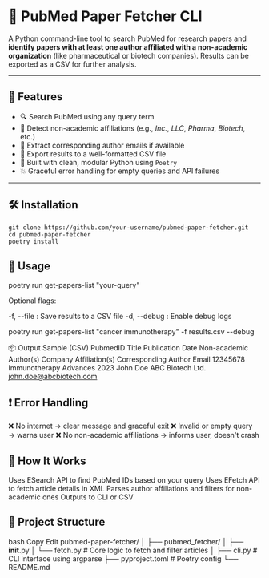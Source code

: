 # 🔬 PubMed Paper Fetcher CLI

A Python command-line tool to search PubMed for research papers and **identify papers with at least one author affiliated with a non-academic organization** (like pharmaceutical or biotech companies). Results can be exported as a CSV for further analysis.

---

## 🚀 Features

- 🔍 Search PubMed using any query term
- 🧪 Detect non-academic affiliations (e.g., *Inc.*, *LLC*, *Pharma*, *Biotech*, etc.)
- 📧 Extract corresponding author emails if available
- 📄 Export results to a well-formatted CSV file
- 🐍 Built with clean, modular Python using `Poetry`
- 💥 Graceful error handling for empty queries and API failures

---

## 🛠️ Installation
```
git clone https://github.com/your-username/pubmed-paper-fetcher.git
cd pubmed-paper-fetcher
poetry install
```

## 🧪 Usage

poetry run get-papers-list "your-query"

Optional flags:

-f, --file : Save results to a CSV file
-d, --debug : Enable debug logs

poetry run get-papers-list "cancer immunotherapy" -f results.csv --debug

📦 Output Sample (CSV)
PubmedID	Title	Publication Date	Non-academic Author(s)	Company Affiliation(s)	Corresponding Author Email
12345678	Immunotherapy Advances	2023	John Doe	ABC Biotech Ltd.	john.doe@abcbiotech.com

## ❗ Error Handling

❌ No internet → clear message and graceful exit
❌ Invalid or empty query → warns user
❌ No non-academic affiliations → informs user, doesn't crash

## 🧠 How It Works

Uses ESearch API to find PubMed IDs based on your query
Uses EFetch API to fetch article details in XML
Parses author affiliations and filters for non-academic ones
Outputs to CLI or CSV

## 🧰 Project Structure

bash
Copy
Edit
pubmed-paper-fetcher/
│
├── pubmed_fetcher/
│   ├── __init__.py
│   └── fetch.py         # Core logic to fetch and filter articles
│
├── cli.py               # CLI interface using argparse
├── pyproject.toml       # Poetry config
└── README.md
